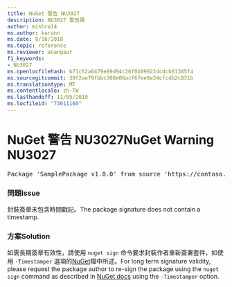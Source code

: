 ```yaml
---
title: NuGet 警告 NU3027
description: NU3027 警告碼
author: mishra14
ms.author: karann
ms.date: 8/16/2018
ms.topic: reference
ms.reviewer: anangaur
f1_keywords:
- NU3027
ms.openlocfilehash: b71c62a6479e89d94c26f0b09922dcdcb81385f4
ms.sourcegitcommit: 39f2ae79fbbc308e06acf67ee8e24cfcdb2c831b
ms.translationtype: MT
ms.contentlocale: zh-TW
ms.lasthandoff: 11/05/2019
ms.locfileid: "73611160"
---
```

# <a name="nuget-warning-nu3027"></a><span data-ttu-id="ab3af-103">NuGet 警告 NU3027</span><span class="sxs-lookup"><span data-stu-id="ab3af-103">NuGet Warning NU3027</span></span>

<pre>Package 'SamplePackage v1.0.0' from source 'https://contoso.com/index.json': The signature should be timestamped to enable long-term signature validity after the certificate has expired.</pre>

### <a name="issue"></a><span data-ttu-id="ab3af-104">問題</span><span class="sxs-lookup"><span data-stu-id="ab3af-104">Issue</span></span>

<span data-ttu-id="ab3af-105">封裝簽章未包含時間戳記。</span><span class="sxs-lookup"><span data-stu-id="ab3af-105">The package signature does not contain a timestamp.</span></span>


### <a name="solution"></a><span data-ttu-id="ab3af-106">方案</span><span class="sxs-lookup"><span data-stu-id="ab3af-106">Solution</span></span>

<span data-ttu-id="ab3af-107">如需長期簽章有效性，請使用 `nuget sign` 命令要求封裝作者重新簽署套件，如使用 `-Timestamper` 選項的[NuGet](https://docs.microsoft.com/nuget/create-packages/sign-a-package)檔中所述。</span><span class="sxs-lookup"><span data-stu-id="ab3af-107">For long term signature validity, please request the package author to re-sign the package using the `nuget sign` command as described in [NuGet docs](https://docs.microsoft.com/nuget/create-packages/sign-a-package) using the `-Timestamper` option.</span></span>


